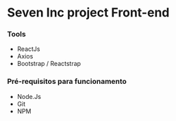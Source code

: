 # Seven Inc project Front-end




### Tools
- ReactJs
- Axios
- Bootstrap / Reactstrap


### Pré-requisitos para funcionamento
- Node.Js
- Git
- NPM